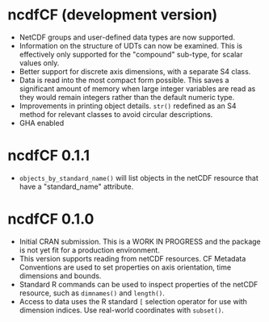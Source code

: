 # ncdfCF (development version)

* NetCDF groups and user-defined data types are now supported.
* Information on
the structure of UDTs can now be examined. This is effectively only supported
for the "compound" sub-type, for scalar values only.
* Better support for discrete axis dimensions, with a separate S4 class.
* Data is read into the most compact form possible. This saves a significant 
amount of memory when large integer variables are read as they would remain
integers rather than the default numeric type.
* Improvements in printing object details. `str()` redefined as an S4 method for
relevant classes to avoid circular descriptions.
* GHA enabled

# ncdfCF 0.1.1

* `objects_by_standard_name()` will list objects in the netCDF resource that
have a "standard_name" attribute.

# ncdfCF 0.1.0

* Initial CRAN submission. This is a WORK IN PROGRESS and the package is not
 yet fit for a production environment.
* This version supports reading from netCDF resources. CF Metadata Conventions
 are used to set properties on axis orientation, time dimensions and bounds.
* Standard R commands can be used to inspect properties of the netCDF resource,
 such as `dimnames()` and `length()`.
* Access to data uses the R standard `[` selection operator for use with
 dimension indices. Use real-world coordinates with `subset()`.
